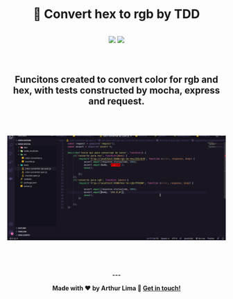 
<h1 align="center">
  💅 Convert hex to rgb by TDD
</h1>
<h2 align="center">

<p align="center">

  <a alt="Arthur Lima Linkedin" href="https://www.linkedin.com/in/arthur-lima-294ab0103/">
    <img src="https://img.shields.io/badge/LinkedIn-Arthur-blue?logo=linkedin"/></a>
 
  <a alt="Arthur Lima GitHub" href="https://github.com/thurdelima">
  <img src="https://img.shields.io/badge/GitHub-thurdelima-lightgrey?logo=github"/></a>
 

</p>
<br/>

Funcitons created to convert color for rgb and hex, with tests constructed by mocha, express and request.

<br/>

![alt text](https://raw.githubusercontent.com/thurdelima/node-mocha-tdd-colors/master/mocha_test.gif)



<br/>

<h4 align="center">
  ---

Made with ♥   by Arthur Lima :wave: [Get in touch!](https://www.linkedin.com/in/arthur-lima-294ab0103/)
</h4>


